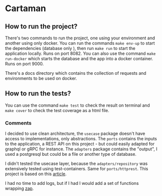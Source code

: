 # Cartaman

## How to run the project?

There's two commands to run the project, one using your environment and another using only docker.
You can run the commands `make env-up` to start the dependencies (database only ), then run `make run` to start the application locally. Runs on port 8082.
You can also use the command `make run-docker` which starts the database and the app into a docker container. Runs on port 9000.

There's a docs directory which contains the collection of requests and environments to be used on docker.

## How to run the tests?

You can use the command `make test` to check the result on terminal and `make cover` to check the test coverage as a html file.

### Comments

I decided to use clean architecture, the `usecase` package doesn't have access to implementations, only abstractions. The `ports` contains the inputs to the application, a REST API on this project - but could easily adapted for graphql or gRPC for instance.
The `adapters` package contains the "output", I used a postgresql but could be a file or another type of database.

I didn't tested the usecase layer, because the `adapters/repository` was extensively tested using test-containers. Same for `ports/httprest`.
This project is based on this [article](https://threedots.tech/post/introducing-clean-architecture).

I had no time to add logs, but if I had I would add a set of functions wrapping [zap](https://github.com/uber-go/zap).


